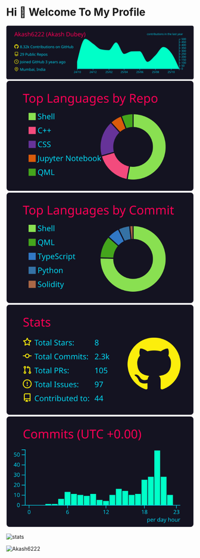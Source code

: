 # Hi :wave: Welcome To My Profile



[![](https://raw.githubusercontent.com/Akash6222/Akash6222/master/profile-summary-card-output/2077/0-profile-details.svg)](https://github.com/vn7n24fzkq/github-profile-summary-cards)
[![](https://raw.githubusercontent.com/Akash6222/Akash6222/master/profile-summary-card-output/2077/1-repos-per-language.svg)](https://github.com/vn7n24fzkq/github-profile-summary-cards) [![](https://raw.githubusercontent.com/Akash6222/Akash6222/master/profile-summary-card-output/2077/2-most-commit-language.svg)](https://github.com/vn7n24fzkq/github-profile-summary-cards)
[![](https://raw.githubusercontent.com/Akash6222/Akash6222/master/profile-summary-card-output/2077/3-stats.svg)](https://github.com/vn7n24fzkq/github-profile-summary-cards) [![](https://raw.githubusercontent.com/Akash6222/Akash6222/master/profile-summary-card-output/2077/4-productive-time.svg)](https://github.com/vn7n24fzkq/github-profile-summary-cards)

![stats](https://github-readme-stats.vercel.app/api?username=demonkillerr&show_icons=true&title_color=ffffff&icon_color=bb2acf&text_color=daf7dc&bg_color=151515&include_all_commits=1)


<p><img align="center" src="https://github-readme-streak-stats.herokuapp.com/?user=Akash6222&" alt="Akash6222" /></p>
